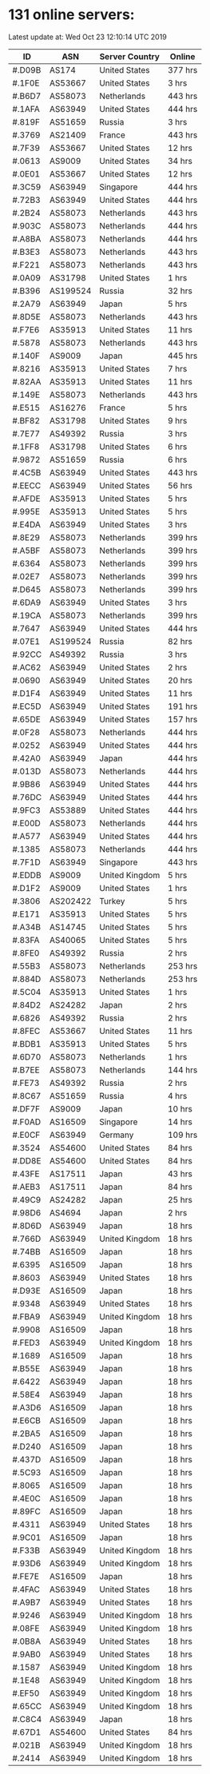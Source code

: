 # 131 online servers:

Latest update at: Wed Oct 23 12:10:14 UTC 2019

| ID | ASN | Server Country | Online |
| -- | --- | -------------- | ------ |
| #.D09B | AS174 | United States | 377 hrs |
| #.1F0E | AS53667 | United States | 3 hrs |
| #.B6D7 | AS58073 | Netherlands | 443 hrs |
| #.1AFA | AS63949 | United States | 444 hrs |
| #.819F | AS51659 | Russia | 3 hrs |
| #.3769 | AS21409 | France | 443 hrs |
| #.7F39 | AS53667 | United States | 12 hrs |
| #.0613 | AS9009 | United States | 34 hrs |
| #.0E01 | AS53667 | United States | 12 hrs |
| #.3C59 | AS63949 | Singapore | 444 hrs |
| #.72B3 | AS63949 | United States | 444 hrs |
| #.2B24 | AS58073 | Netherlands | 443 hrs |
| #.903C | AS58073 | Netherlands | 444 hrs |
| #.A8BA | AS58073 | Netherlands | 444 hrs |
| #.B3E3 | AS58073 | Netherlands | 443 hrs |
| #.F221 | AS58073 | Netherlands | 443 hrs |
| #.0A09 | AS31798 | United States | 1 hrs |
| #.B396 | AS199524 | Russia | 32 hrs |
| #.2A79 | AS63949 | Japan | 5 hrs |
| #.8D5E | AS58073 | Netherlands | 443 hrs |
| #.F7E6 | AS35913 | United States | 11 hrs |
| #.5878 | AS58073 | Netherlands | 443 hrs |
| #.140F | AS9009 | Japan | 445 hrs |
| #.8216 | AS35913 | United States | 7 hrs |
| #.82AA | AS35913 | United States | 11 hrs |
| #.149E | AS58073 | Netherlands | 443 hrs |
| #.E515 | AS16276 | France | 5 hrs |
| #.BF82 | AS31798 | United States | 9 hrs |
| #.7E77 | AS49392 | Russia | 3 hrs |
| #.1FF8 | AS31798 | United States | 6 hrs |
| #.9872 | AS51659 | Russia | 6 hrs |
| #.4C5B | AS63949 | United States | 443 hrs |
| #.EECC | AS63949 | United States | 56 hrs |
| #.AFDE | AS35913 | United States | 5 hrs |
| #.995E | AS35913 | United States | 5 hrs |
| #.E4DA | AS63949 | United States | 3 hrs |
| #.8E29 | AS58073 | Netherlands | 399 hrs |
| #.A5BF | AS58073 | Netherlands | 399 hrs |
| #.6364 | AS58073 | Netherlands | 399 hrs |
| #.02E7 | AS58073 | Netherlands | 399 hrs |
| #.D645 | AS58073 | Netherlands | 399 hrs |
| #.6DA9 | AS63949 | United States | 3 hrs |
| #.19CA | AS58073 | Netherlands | 399 hrs |
| #.7647 | AS63949 | United States | 444 hrs |
| #.07E1 | AS199524 | Russia | 82 hrs |
| #.92CC | AS49392 | Russia | 3 hrs |
| #.AC62 | AS63949 | United States | 2 hrs |
| #.0690 | AS63949 | United States | 20 hrs |
| #.D1F4 | AS63949 | United States | 11 hrs |
| #.EC5D | AS63949 | United States | 191 hrs |
| #.65DE | AS63949 | United States | 157 hrs |
| #.0F28 | AS58073 | Netherlands | 444 hrs |
| #.0252 | AS63949 | United States | 444 hrs |
| #.42A0 | AS63949 | Japan | 444 hrs |
| #.013D | AS58073 | Netherlands | 444 hrs |
| #.9B86 | AS63949 | United States | 444 hrs |
| #.76DC | AS63949 | United States | 444 hrs |
| #.9FC3 | AS53889 | United States | 444 hrs |
| #.E00D | AS58073 | Netherlands | 444 hrs |
| #.A577 | AS63949 | United States | 444 hrs |
| #.1385 | AS58073 | Netherlands | 444 hrs |
| #.7F1D | AS63949 | Singapore | 443 hrs |
| #.EDDB | AS9009 | United Kingdom | 5 hrs |
| #.D1F2 | AS9009 | United States | 1 hrs |
| #.3806 | AS202422 | Turkey | 5 hrs |
| #.E171 | AS35913 | United States | 5 hrs |
| #.A34B | AS14745 | United States | 5 hrs |
| #.83FA | AS40065 | United States | 5 hrs |
| #.8FE0 | AS49392 | Russia | 2 hrs |
| #.55B3 | AS58073 | Netherlands | 253 hrs |
| #.884D | AS58073 | Netherlands | 253 hrs |
| #.5C04 | AS35913 | United States | 1 hrs |
| #.84D2 | AS24282 | Japan | 2 hrs |
| #.6826 | AS49392 | Russia | 2 hrs |
| #.8FEC | AS53667 | United States | 11 hrs |
| #.BDB1 | AS35913 | United States | 5 hrs |
| #.6D70 | AS58073 | Netherlands | 1 hrs |
| #.B7EE | AS58073 | Netherlands | 144 hrs |
| #.FE73 | AS49392 | Russia | 2 hrs |
| #.8C67 | AS51659 | Russia | 4 hrs |
| #.DF7F | AS9009 | Japan | 10 hrs |
| #.F0AD | AS16509 | Singapore | 14 hrs |
| #.E0CF | AS63949 | Germany | 109 hrs |
| #.3524 | AS54600 | United States | 84 hrs |
| #.DD8E | AS54600 | United States | 84 hrs |
| #.43FE | AS17511 | Japan | 43 hrs |
| #.AEB3 | AS17511 | Japan | 84 hrs |
| #.49C9 | AS24282 | Japan | 25 hrs |
| #.98D6 | AS4694 | Japan | 2 hrs |
| #.8D6D | AS63949 | Japan | 18 hrs |
| #.766D | AS63949 | United Kingdom | 18 hrs |
| #.74BB | AS16509 | Japan | 18 hrs |
| #.6395 | AS16509 | Japan | 18 hrs |
| #.8603 | AS63949 | United States | 18 hrs |
| #.D93E | AS16509 | Japan | 18 hrs |
| #.9348 | AS63949 | United States | 18 hrs |
| #.FBA9 | AS63949 | United Kingdom | 18 hrs |
| #.9908 | AS16509 | Japan | 18 hrs |
| #.FED3 | AS63949 | United Kingdom | 18 hrs |
| #.1689 | AS16509 | Japan | 18 hrs |
| #.B55E | AS63949 | Japan | 18 hrs |
| #.6422 | AS63949 | Japan | 18 hrs |
| #.58E4 | AS63949 | Japan | 18 hrs |
| #.A3D6 | AS16509 | Japan | 18 hrs |
| #.E6CB | AS16509 | Japan | 18 hrs |
| #.2BA5 | AS16509 | Japan | 18 hrs |
| #.D240 | AS16509 | Japan | 18 hrs |
| #.437D | AS16509 | Japan | 18 hrs |
| #.5C93 | AS16509 | Japan | 18 hrs |
| #.8065 | AS16509 | Japan | 18 hrs |
| #.4E0C | AS16509 | Japan | 18 hrs |
| #.89FC | AS16509 | Japan | 18 hrs |
| #.4311 | AS63949 | United States | 18 hrs |
| #.9C01 | AS16509 | Japan | 18 hrs |
| #.F33B | AS63949 | United Kingdom | 18 hrs |
| #.93D6 | AS63949 | United Kingdom | 18 hrs |
| #.FE7E | AS16509 | Japan | 18 hrs |
| #.4FAC | AS63949 | United States | 18 hrs |
| #.A9B7 | AS63949 | United States | 18 hrs |
| #.9246 | AS63949 | United Kingdom | 18 hrs |
| #.08FE | AS63949 | United Kingdom | 18 hrs |
| #.0B8A | AS63949 | United States | 18 hrs |
| #.9AB0 | AS63949 | United States | 18 hrs |
| #.1587 | AS63949 | United Kingdom | 18 hrs |
| #.1E48 | AS63949 | United Kingdom | 18 hrs |
| #.EF50 | AS63949 | United Kingdom | 18 hrs |
| #.65CC | AS63949 | United Kingdom | 18 hrs |
| #.C8C4 | AS63949 | Japan | 18 hrs |
| #.67D1 | AS54600 | United States | 84 hrs |
| #.021B | AS63949 | United Kingdom | 18 hrs |
| #.2414 | AS63949 | United Kingdom | 18 hrs |

